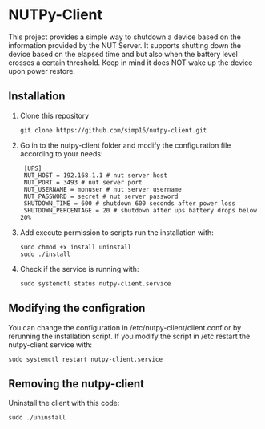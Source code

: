 # NUTPy-Client
This project provides a simple way to shutdown a device based on the information provided by the NUT Server. It supports shutting down the device based on the elapsed time and but also when the battery level crosses a certain threshold. Keep in mind it does NOT wake up the device upon power restore.

## Installation
1. Clone this repository
    ```
    git clone https://github.com/simp16/nutpy-client.git
    ```
2. Go in to the nutpy-client folder and modify the configuration file according to your needs:
   ```                                       
    [UPS]
    NUT_HOST = 192.168.1.1 # nut server host
    NUT_PORT = 3493 # nut server port
    NUT_USERNAME = monuser # nut server username
    NUT_PASSWORD = secret # nut server password
    SHUTDOWN_TIME = 600 # shutdown 600 seconds after power loss
    SHUTDOWN_PERCENTAGE = 20 # shutdown after ups battery drops below 20% 
   ```   
3.  Add execute permission to scripts run the installation with:
    ```
    sudo chmod +x install uninstall
    sudo ./install
    ```
4. Check if the service is running with:
   ```
   sudo systemctl status nutpy-client.service
   ```
## Modifying the configration
You can change the configuration in /etc/nutpy-client/client.conf or by rerunning the installation script. If you modify the script in /etc restart the nutpy-client service with:
```
sudo systemctl restart nutpy-client.service
```
## Removing the nutpy-client
Uninstall the client with this code:
```
sudo ./uninstall
```
